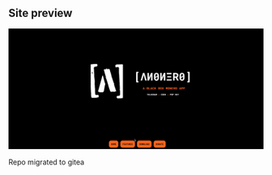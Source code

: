 ## Site preview

<p align="center">
  <img src="assets/preview_updated.gif">
</p>

Repo migrated to <a hfre="https://gitea.com/anonero/website">gitea</a>

